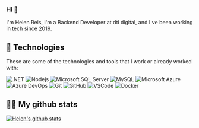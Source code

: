 ### Hi 👋

I'm Helen Reis, I'm a Backend Developer at dti digital, and I've been working in tech since 2019.

## :rocket: Technologies

These are some of the technologies and tools that I work or already worked with:

![.NET](https://img.shields.io/badge/-.NET-blueviolet?style=flat-square&logo=.net)
![Nodejs](https://img.shields.io/badge/-Nodejs-339933?style=flat-square&logo=Node.js&logoColor=white)
![Microsoft SQL Server](https://img.shields.io/badge/-SQL%20Server-CC2927?style=flat-square&logo=microsoft-sql-server&logoColor=white)
![MySQL](https://img.shields.io/badge/-MySQL-4479A1?style=flat-square&logo=mysql&logoColor=white)
![Microsoft Azure](https://img.shields.io/badge/Microsoft%20Azure-0089D6?style=flat-square&logo=microsoft-azure&logoColor=white)
![Azure DevOps](https://img.shields.io/badge/Azure%20Devops-0089D6?style=flat-square&logo=azure-devops&logoColor=white)
![Git](https://img.shields.io/badge/-Git-black?style=flat-square&logo=git)
![GitHub](https://img.shields.io/badge/-GitHub-181717?style=flat-square&logo=github)
![VSCode](https://img.shields.io/badge/-VSCode-007ACC?style=flat-square&logo=visual-studio-code&logoColor=white)
![Docker](https://img.shields.io/badge/-Docker-2496ED?style=flat-square&logo=docker&logoColor=white)

## :woman_technologist: My github stats
[![Helen's github stats](https://github-readme-stats.vercel.app/api?username=HelenReis&include_all_commits=true&count_private=true&show_icons=true&theme=dracula)](https://github.com/anuraghazra/github-readme-stats)

